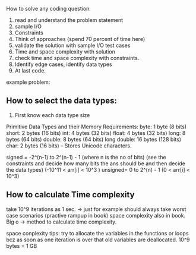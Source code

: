 How to solve any coding question:

1. read and understand the problem statement
2. sample I/O
3. Constraints
4. Think of approaches (spend 70 percent of time here)
5. validate the solution with sample I/O test cases
6. Time and space complexity with solution
7. check time and space complexity with constraints.
8. Identify edge cases, identify data types
9. At last code.


example problem:



## How to select the data types:

1. First know each data type size

Primitive Data Types and their Memory Requirements:
byte: 1 byte (8 bits)
short: 2 bytes (16 bits)
int: 4 bytes (32 bits)
float: 4 bytes (32 bits)
long: 8 bytes (64 bits)
double: 8 bytes (64 bits)
long double: 16 bytes (128 bits)
char: 2 bytes (16 bits) – Stores Unicode characters.

signed =  -2^(n-1) to 2^(n-1) - 1 (where n is the no of bits) (see the constraints and decide how many bits the ans should be and then decide the data types) (-10^11 < arr[i] < 10^3 )
unsigned= 0 to 2^(n) - 1 (0 < arr[i] < 10^3)

## How to calculate Time complexity

take 10^9 iterations as 1 sec. -> just for example
should always take worst case scenarios (practive rampup in book)
space complexity also in book.
Big o -> method to calculate time complexity.

space conplexity tips:
try to allocate the variables in the functions or loops bcz as soon as one iteration is over that old variables are deallocated.
10^9 bytes = 1 GB